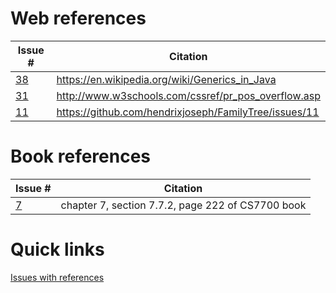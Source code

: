 # Web references

Issue # | Citation
------------ | -------------
[38](https://github.com/hendrixjoseph/FamilyTree/issues/38) | https://en.wikipedia.org/wiki/Generics_in_Java
[31](https://github.com/hendrixjoseph/FamilyTree/issues/31) | http://www.w3schools.com/cssref/pr_pos_overflow.asp
[11](https://github.com/hendrixjoseph/FamilyTree/issues/11) | https://github.com/hendrixjoseph/FamilyTree/issues/11

# Book references

Issue # | Citation
------------ | -------------
[7](https://github.com/hendrixjoseph/FamilyTree/issues/7) | chapter 7, section 7.7.2, page 222 of CS7700 book

# Quick links

[Issues with references](https://github.com/hendrixjoseph/FamilyTree/issues?utf8=%E2%9C%93&q=is%3Aissue+label%3Areference)
